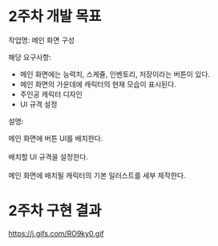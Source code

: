# 2주차 개발 목표

작업명: 메인 화면 구성

해당 요구사항: 
*  메인 화면에는 능력치, 스케쥴, 인벤토리, 저장이라는 버튼이 있다.
*  메인 화면의 가운데에 캐릭터의 현재 모습이 표시된다.
*  주인공 캐릭터 디자인
*  UI 규격 설정

설명:   

메인 화면에 버튼 UI를 배치한다.  
<br>
배치할 UI 규격을 설정한다.  
<br>
메인 화면에 배치될 캐릭터의 기본 일러스트를 세부 제작한다.  


# 2주차 구현 결과
https://j.gifs.com/RO9ky0.gif
